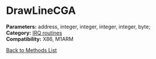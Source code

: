 # DrawLineCGA

**Parameters:** address, integer, integer, integer, integer, byte;  
**Category:** [IRQ routines](../categories/irq_routines.md)  
**Compatibility:** X86, M1ARM  


[Back to Methods List](../../SUMMARY.md)
